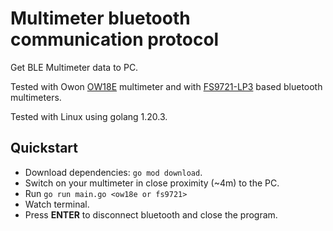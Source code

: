 # Multimeter bluetooth communication protocol

Get BLE Multimeter data to PC.

Tested with Owon [OW18E](/multimeter/owon/README.md) multimeter and with [FS9721-LP3](/multimeter/fs9721/README.md) based bluetooth multimeters.

Tested with Linux using golang 1.20.3.

## Quickstart

* Download dependencies: `go mod download`.
* Switch on your multimeter in close proximity (~4m) to the PC.
* Run `go run main.go <ow18e or fs9721>`
* Watch terminal.
* Press **ENTER** to disconnect bluetooth and close the program.
